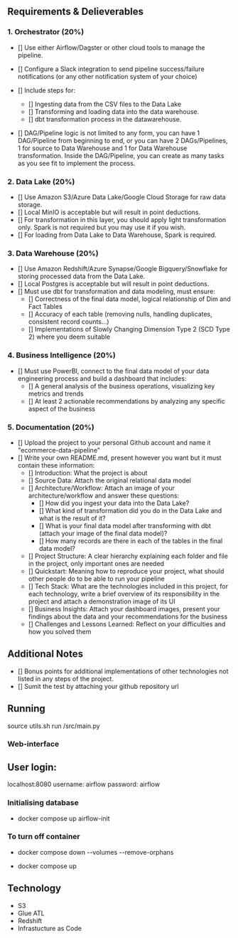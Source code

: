 ## Requirements & Delieverables
### 1. Orchestrator (20%)
- [] Use either Airflow/Dagster or other cloud tools to manage the pipeline.
    
- [] Configure a Slack integration to send pipeline success/failure notifications (or any other notification system of your choice)
- [] Include steps for:
  - [] Ingesting data from the CSV files to the Data Lake
  - [] Transforming and loading data into the data warehouse.
  - [] dbt transformation process in the datawarehouse.
- [] DAG/Pipeline logic is not limited to any form, you can have 1 DAG/Pipeline from beginning to end, or you can have 2 DAGs/Pipelines, 1 for source to Data Warehouse and 1 for Data Warehouse transformation. Inside the DAG/Pipeline, you can create as many tasks as you see fit to implement the process.

### 2. Data Lake (20%)
- [] Use Amazon S3/Azure Data Lake/Google Cloud Storage for raw data storage.
- [] Local MinIO is acceptable but will result in point deductions.
- [] For transformation in this layer, you should apply light transformation only. Spark is not required but you may use it if you wish.
- [] For loading from Data Lake to Data Warehouse, Spark is required.

### 3. Data Warehouse (20%)
- [] Use Amazon Redshift/Azure Synapse/Google Bigquery/Snowflake for storing processed data from the Data Lake.
- [] Local Postgres is acceptable but will result in point deductions.
- [] Must use dbt for transformation and data modeling, must ensure:
  - [] Correctness of the final data model, logical relationship of Dim and Fact Tables
  - [] Accuracy of each table (removing nulls, handling duplicates, consistent record counts...)
  - [] Implementations of Slowly Changing Dimension Type 2 (SCD Type 2) where you deem suitable

### 4. Business Intelligence (20%)
- [] Must use PowerBI, connect to the final data model of your data engineering process and build a dashboard that includes:
  - [] A general analysis of the business operations, visualizing key metrics and trends
  - [] At least 2 actionable recommendations by analyzing any specific aspect of the business

### 5. Documentation (20%)
- [] Upload the project to your personal Github account and name it "ecommerce-data-pipeline"
- [] Write your own README.md, present however you want but it must contain these information:
  - [] Introduction: What the project is about
  - [] Source Data: Attach the original relational data model
  - [] Architecture/Workflow: Attach an image of your architecture/workflow and answer these questions:
    - [] How did you ingest your data into the Data Lake?
    - [] What kind of transformation did you do in the Data Lake and what is the result of it?
    - [] What is your final data model after transforming with dbt (attach your image of the final data model)?
    - [] How many records are there in each of the tables in the final data model?
  - [] Project Structure: A clear hierarchy explaining each folder and file in the project, only important ones are needed
  - [] Quickstart: Meaning how to reproduce your project, what should other people do to be able to run your pipeline
  - [] Tech Stack: What are the technologies included in this project, for each technology, write a brief overview of its responsibility in the project and attach a demonstration image of its UI
  - [] Business Insights: Attach your dashboard images, present your findings about the data and your recommendations for the business
  - [] Challenges and Lessons Learned: Reflect on your difficulties and how you solved them

## Additional Notes
- [] Bonus points for additional implementations of other technologies not listed in any steps of the project.
- [] Sumit the test by attaching your github repository url

## Running

source utils.sh
run 
/src/main.py


### Web-interface 
## User login:
localhost:8080
username: airflow
password: airflow

### Initialising database
- docker compose up airflow-init

### To turn off container
- docker compose down --volumes --remove-orphans

- docker compose up


## Technology 
- S3 
- Glue ATL
- Redshift
- Infrastucture as Code
